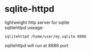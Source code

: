 # sqlite-httpd
lightweight http server for sqlite   
sqlitehttpd useage:
```
sqlitehttpd /home/user/my.sqlite 8888
```
sqlitehttpd will run at 8888 port
